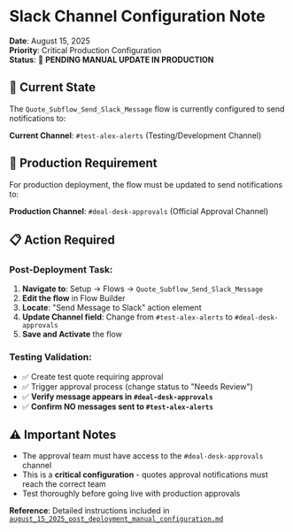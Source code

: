# Slack Channel Configuration Note

**Date**: August 15, 2025  
**Priority**: Critical Production Configuration  
**Status**: 🔄 **PENDING MANUAL UPDATE IN PRODUCTION**

## 🚨 **Current State**

The `Quote_Subflow_Send_Slack_Message` flow is currently configured to send notifications to:

**Current Channel**: `#test-alex-alerts` (Testing/Development Channel)

## 🎯 **Production Requirement**

For production deployment, the flow must be updated to send notifications to:

**Production Channel**: `#deal-desk-approvals` (Official Approval Channel)

## 📋 **Action Required**

### **Post-Deployment Task:**
1. **Navigate to**: Setup → Flows → `Quote_Subflow_Send_Slack_Message`
2. **Edit the flow** in Flow Builder
3. **Locate**: "Send Message to Slack" action element
4. **Update Channel field**: Change from `#test-alex-alerts` to `#deal-desk-approvals`
5. **Save and Activate** the flow

### **Testing Validation:**
- ✅ Create test quote requiring approval
- ✅ Trigger approval process (change status to "Needs Review")
- ✅ **Verify message appears in `#deal-desk-approvals`**
- ✅ **Confirm NO messages sent to `#test-alex-alerts`**

## ⚠️ **Important Notes**

- The approval team must have access to the `#deal-desk-approvals` channel
- This is a **critical configuration** - quotes approval notifications must reach the correct team
- Test thoroughly before going live with production approvals

**Reference**: Detailed instructions included in [`august_15_2025_post_deployment_manual_configuration.md`](august_15_2025_post_deployment_manual_configuration.md)
